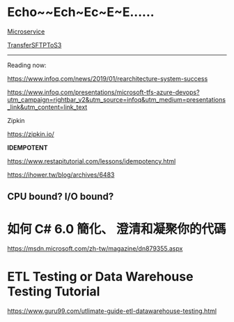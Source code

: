 # Echo~~Ech~Ec~E~E......

 

[Microservice](https://echo-p-chang.github.io/microservice)

[TransferSFTPToS3](https://echo-p-chang.github.io/TransferSFTPToS3)



------

Reading now:

https://www.infoq.com/news/2019/01/rearchitecture-system-success

https://www.infoq.com/presentations/microsoft-tfs-azure-devops?utm_campaign=rightbar_v2&utm_source=infoq&utm_medium=presentations_link&utm_content=link_text

Zipkin

https://zipkin.io/



**IDEMPOTENT**

https://www.restapitutorial.com/lessons/idempotency.html

https://ihower.tw/blog/archives/6483



## CPU bound? I/O bound?






# **如何 C# 6.0 簡化、 澄清和凝聚你的代碼**

https://msdn.microsoft.com/zh-tw/magazine/dn879355.aspx



# ETL Testing or Data Warehouse Testing Tutorial

https://www.guru99.com/utlimate-guide-etl-datawarehouse-testing.html
